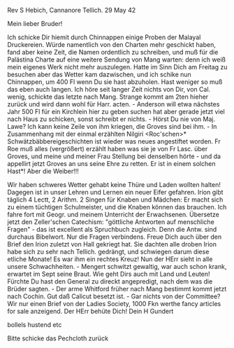 Rev S Hebich, Cannanore
 Tellich. 29 May 42

Mein lieber Bruder!

Ich schicke Dir hiemit durch Chinnappen einige Proben der Malayal Druckereien. Würde namentlich von den Charten mehr geschickt haben, fand aber keine Zeit, die Namen ordentlich zu schreiben, und muß für die Palästina Charte auf eine weitere Sendung von Mang warten: denn ich weiß mein eigenes Werk nicht mehr auszulegen. Hatte im Sinn Dich am Freitag zu besuchen aber das Wetter kam dazwischen, und ich schike nun Chinnappen, um 400 Fl wenn Du sie hast abzuholen. Hast weniger so muß das eben auch langen. Ich höre seit langer Zeit nichts von Dir, von Cal. wenig, schickte das letzte nach Mang. Strange kommt am 2ten hieher zurück und wird dann wohl für Harr. acten. - Anderson will etwa nächstes Jahr 500 Fl für ein Kirchlein hier zu geben suchen hat aber gerade jetzt viel nach Haus zu schicken, sonst schreibt er nichts. - Hörst Du nie von Maj. Lawe? Ich kann keine Zeile von ihm kriegen, die Groves sind bei ihm. - In Zusammenhang mit der einmal erzählten Nilgiri <Roc'schen>* Schwätzbäbbereigeschichten ist wieder was neues angestiftet worden. Fr Roe muß alles (vergrößert) erzählt haben was sie je von Fr Lasc. über Groves, und meine und meiner Frau Stellung bei denselben hörte - und da appellirt jetzt Groves an uns seine Ehre zu retten. Er ist in einem solchen Hast*! Aber die Weiber!!!

Wir haben schweres Wetter gehabt keine Thüre und Laden wollten halten! Dagegen ist in unser Lehren und Lernen ein neuer Eifer gefahren. Irion gibt täglich 4 Lectt, 2 Arithm. 2 Singen für Knaben und Mädchen: Er macht sich zu einem tüchtigen Schulmeister, und die Knaben können das brauchen. Ich fahre fort mit Geogr. und meinem Unterricht der Erwachsenen. Übersetze jetzt den Zeller'schen Catechism: "göttliche Antworten auf menschliche Fragen" - das ist excellent als Spruchbuch zugleich. Denn die Antw. sind durchaus Bibelwort. Nur die Fragen verbindens. Freue Dich auch über den Brief den Irion zuletzt von Hall gekriegt hat. Sie dachten alle droben Irion habe sich zu sehr nach Tellich. gedrängt, und schwiegen darum diese etliche Monate! Es war ihm ein rechtes Kreuz! Nun der HErr sieht in alle unsere Schwachheiten. - Mengert schwitzt gewaltig, war auch schon krank, erwartet im Sept seine Braut. Wie geht Dirs auch mit Land und Leuten! Fürchte Du hast den General zu direckt angepredigt, nach dem was die Brüder sagten. - Der arme Whitford früher nach Mang bestimmt kommt jetzt nach Cochin. Gut daß Calicut besetzt ist. - Gar nichts von der Committee? Wir nur einen Brief von der Ladies Society, 1000 Fkn werthe fancy articles for sale anzeigend.
 Der HErr behüte Dich!
 Dein H Gundert

bollels hustend etc

Bitte schicke das Pechcloth zurück
